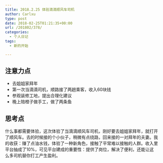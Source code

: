 ```yaml
---
title: 2018.2.25 体验滴滴顺风车司机
author: Carlxu
type: post
date: 2018-02-25T01:21:35+00:00
url: /201802/378/
categories:
  - 个人日记
tags:
  - 新的开始

---
```

## 注意力点

  * 去姐姐家拜年
  * 第一次当滴滴司机，顺路接了两趟乘客，收入60块钱
  * 参观装修工地，提出合理化建议
  * 晚上陪橙子做手工，做了两条鱼

## 思考点

什么事都需要体验，这次体验了当滴滴顺风车司机，刚好要去姐姐家拜年，就打开了顺风车。去的时候接的个小伙子，稍微有点绕路，回来接的一对拜年的夫妻。我的收获：赚了点油水钱，体验了一种新角色，接触了平常难以接触的人群。收入里平台抽成了10%，可见平台建成的重要性：提供了岗位，解决了便利，还能让这么多司机替你打工产生盈利。